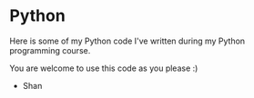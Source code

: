 # Python

Here is some of my Python code I've written during my Python programming course.

You are welcome to use this code as you please :)

- Shan

